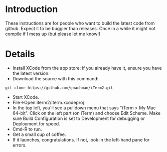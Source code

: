# Introduction #

These instructions are for people who want to build the latest code from github. Expect it to be buggier than releases. Once in a while it might not compile if I mess up (but please let me know!)


# Details #

  * Install XCode from the app store; if you already have it, ensure you have the latest version.
  * Download the source with this command:
```
git clone https://github.com/gnachman/iTerm2.git
```
  * Start XCode.
  * File->Open iterm2/iterm.xcodeproj
  * In the top left, you'll see a pulldown menu that says "iTerm > My Mac 64-bit". Click on the left part (on iTerm) and choose Edit Scheme. Make sure Build Configuration is set to Development for debugging or Deployment for speed.
  * Cmd-R to run.
  * Get a small cup of coffee.
  * If it launches, congratulations. If not, look in the left-hand pane for errors.